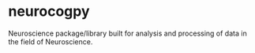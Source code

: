 # neurocogpy
Neuroscience package/library built for analysis and processing of data in the field of Neuroscience. 
